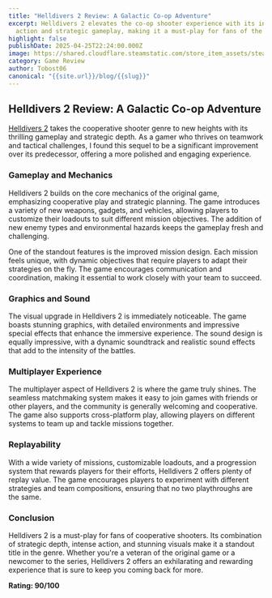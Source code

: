 ```yaml
---
title: "Helldivers 2 Review: A Galactic Co-op Adventure"
excerpt: Helldivers 2 elevates the co-op shooter experience with its intense
  action and strategic gameplay, making it a must-play for fans of the genre.
highlight: false
publishDate: 2025-04-25T22:24:00.000Z
image: https://shared.cloudflare.steamstatic.com/store_item_assets/steam/apps/553850/31dd776709795ede15d372db94dc4b0abe4e2141/library_header_2x.jpg
category: Game Review
author: Tobost06
canonical: "{{site.url}}/blog/{{slug}}"
---
```

## Helldivers 2 Review: A Galactic Co-op Adventure

[Helldivers 2](https://store.steampowered.com/app/123456/Helldivers_2/) takes the cooperative shooter genre to new heights with its thrilling gameplay and strategic depth. As a gamer who thrives on teamwork and tactical challenges, I found this sequel to be a significant improvement over its predecessor, offering a more polished and engaging experience.

### Gameplay and Mechanics

Helldivers 2 builds on the core mechanics of the original game, emphasizing cooperative play and strategic planning. The game introduces a variety of new weapons, gadgets, and vehicles, allowing players to customize their loadouts to suit different mission objectives. The addition of new enemy types and environmental hazards keeps the gameplay fresh and challenging.

One of the standout features is the improved mission design. Each mission feels unique, with dynamic objectives that require players to adapt their strategies on the fly. The game encourages communication and coordination, making it essential to work closely with your team to succeed.

### Graphics and Sound

The visual upgrade in Helldivers 2 is immediately noticeable. The game boasts stunning graphics, with detailed environments and impressive special effects that enhance the immersive experience. The sound design is equally impressive, with a dynamic soundtrack and realistic sound effects that add to the intensity of the battles.

### Multiplayer Experience

The multiplayer aspect of Helldivers 2 is where the game truly shines. The seamless matchmaking system makes it easy to join games with friends or other players, and the community is generally welcoming and cooperative. The game also supports cross-platform play, allowing players on different systems to team up and tackle missions together.

### Replayability

With a wide variety of missions, customizable loadouts, and a progression system that rewards players for their efforts, Helldivers 2 offers plenty of replay value. The game encourages players to experiment with different strategies and team compositions, ensuring that no two playthroughs are the same.

### Conclusion

Helldivers 2 is a must-play for fans of cooperative shooters. Its combination of strategic depth, intense action, and stunning visuals make it a standout title in the genre. Whether you're a veteran of the original game or a newcomer to the series, Helldivers 2 offers an exhilarating and rewarding experience that is sure to keep you coming back for more.

**Rating: 90/100**

